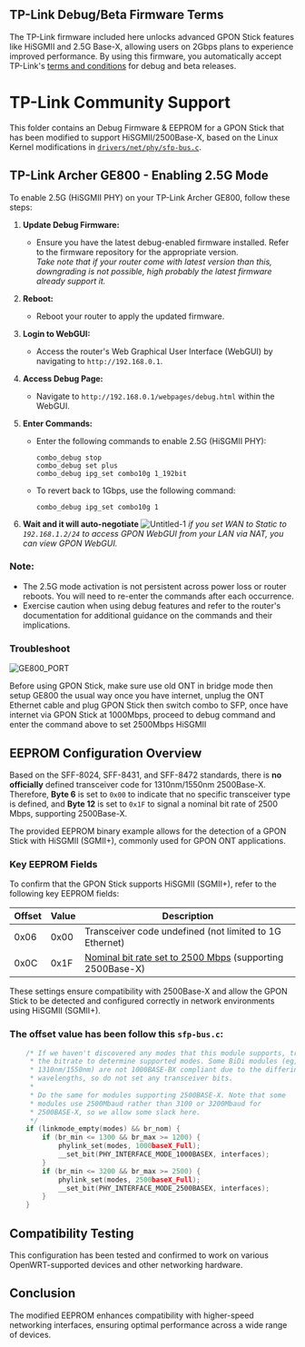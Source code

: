 ## TP-Link Debug/Beta Firmware Terms

The TP-Link firmware included here unlocks advanced GPON Stick features like HiSGMII and 2.5G Base-X, allowing users on 2Gbps plans to experience improved performance. By using this firmware, you automatically accept TP-Link's [terms and conditions](https://community.tp-link.com/en/home/forum/topic/275506) for debug and beta releases.

# TP-Link Community Support
This folder contains an Debug Firmware & EEPROM for a GPON Stick that has been modified to support HiSGMII/2500Base-X, based on the Linux Kernel modifications in [`drivers/net/phy/sfp-bus.c`](https://github.com/torvalds/linux/blob/cf1182944c7cc9f1c21a8a44e0d29abe12527412/drivers/net/phy/sfp-bus.c#L327).

## TP-Link Archer GE800 - Enabling 2.5G Mode
To enable 2.5G (HiSGMII PHY) on your TP-Link Archer GE800, follow these steps:

1. **Update Debug Firmware:**
   - Ensure you have the latest debug-enabled firmware installed. Refer to the firmware repository for the appropriate version. <br>*Take note that if your router come with latest version than this, downgrading is not possible, high probably the latest firmware already support it.*

2. **Reboot:**
   - Reboot your router to apply the updated firmware.

3. **Login to WebGUI:**
   - Access the router's Web Graphical User Interface (WebGUI) by navigating to `http://192.168.0.1`.

4. **Access Debug Page:**
   - Navigate to `http://192.168.0.1/webpages/debug.html` within the WebGUI.

5. **Enter Commands:**
   - Enter the following commands to enable 2.5G (HiSGMII PHY):
      ```plaintext
      combo_debug stop
      combo_debug set plus
      combo_debug ipg_set combo10g 1_192bit
      ```

   - To revert back to 1Gbps, use the following command:
      ```plaintext
      combo_debug ipg_set combo10g 1
      ```
6. **Wait and it will auto-negotiate**
![Untitled-1](https://github.com/user-attachments/assets/2ff2c643-8b5a-4e14-970c-0cdcd50c27b2)
*if you set WAN to Static to `192.168.1.2/24` to access GPON WebGUI from your LAN via NAT, you can view GPON WebGUI.*

### Note:
   - The 2.5G mode activation is not persistent across power loss or router reboots. You will need to re-enter the commands after each occurrence.
   - Exercise caution when using debug features and refer to the router's documentation for additional guidance on the commands and their implications.

### Troubleshoot
![GE800_PORT](https://github.com/user-attachments/assets/4deae770-32ad-432b-b28d-df707fc654ee)

Before using GPON Stick, make sure use old ONT in bridge mode then setup GE800 the usual way
once you have internet, unplug the ONT Ethernet cable and plug GPON Stick then switch combo to SFP,
once have internet via GPON Stick at 1000Mbps, proceed to debug command and enter the command above to set 2500Mbps HiSGMII

## EEPROM Configuration Overview
Based on the SFF-8024, SFF-8431, and SFF-8472 standards, there is **no officially** defined transceiver code for 1310nm/1550nm 2500Base-X. Therefore, **Byte 6** is set to `0x00` to indicate that no specific transceiver type is defined, and **Byte 12** is set to `0x1F` to signal a nominal bit rate of 2500 Mbps, supporting 2500Base-X.

The provided EEPROM binary example allows for the detection of a GPON Stick with HiSGMII (SGMII+), commonly used for GPON ONT applications.

### Key EEPROM Fields

To confirm that the GPON Stick supports HiSGMII (SGMII+), refer to the following key EEPROM fields:

| Offset | Value | Description                                         |
|--------|-------|-----------------------------------------------------|
| 0x06   | 0x00  | Transceiver code undefined (not limited to 1G Ethernet) |
| 0x0C   | 0x1F  | [Nominal bit rate set to 2500 Mbps](https://github.com/Anime4000/RTL960x/discussions/250#discussion-6288339) (supporting 2500Base-X) |

These settings ensure compatibility with 2500Base-X and allow the GPON Stick to be detected and configured correctly in network environments using HiSGMII (SGMII+).

### The offset value has been follow this `sfp-bus.c`:
```c
	/* If we haven't discovered any modes that this module supports, try
	 * the bitrate to determine supported modes. Some BiDi modules (eg,
	 * 1310nm/1550nm) are not 1000BASE-BX compliant due to the differing
	 * wavelengths, so do not set any transceiver bits.
	 *
	 * Do the same for modules supporting 2500BASE-X. Note that some
	 * modules use 2500Mbaud rather than 3100 or 3200Mbaud for
	 * 2500BASE-X, so we allow some slack here.
	 */
	if (linkmode_empty(modes) && br_nom) {
		if (br_min <= 1300 && br_max >= 1200) {
			phylink_set(modes, 1000baseX_Full);
			__set_bit(PHY_INTERFACE_MODE_1000BASEX, interfaces);
		}
		if (br_min <= 3200 && br_max >= 2500) {
			phylink_set(modes, 2500baseX_Full);
			__set_bit(PHY_INTERFACE_MODE_2500BASEX, interfaces);
		}
	}
```

## Compatibility Testing
This configuration has been tested and confirmed to work on various OpenWRT-supported devices and other networking hardware.

## Conclusion
The modified EEPROM enhances compatibility with higher-speed networking interfaces, ensuring optimal performance across a wide range of devices.
